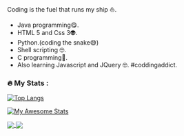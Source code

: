 Coding is the fuel that runs my ship :sailboat:.
- Java programming:yum:.
- HTML 5 and Css 3:alien:.
- Python.(coding the snake:sweat_smile:)
- Shell scripting	:nerd_face:.
- C programming:exploding_head:.
- Also learning Javascript and JQuery	:nerd_face:.
#coddingaddict.

### :fire: My Stats :

[![Top Langs](https://github-readme-stats.vercel.app/api/top-langs/?username=kabingusam&layout=compact)](https://github.com/kabingusam/github-readme-stats)

[![My Awesome Stats](https://awesome-github-stats.azurewebsites.net/user-stats/kabingusam?cardType=level&theme=github-dark&Ring=EFB7BA)](https://git.io/awesome-stats-card)

<a href="https://github.com/kabingusam/github-readme-stats">
  <img align="center" src="https://github-readme-stats.vercel.app/api/pin/?username=kabingusam&repo=github-readme-stats" />
</a>
<a href="https://github.com/kabingusam/convoychat">
  <img align="center" src="https://github-readme-stats.vercel.app/api/pin/?username=kabingusam&repo=convoychat" />
</a>
